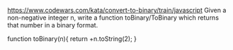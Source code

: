 https://www.codewars.com/kata/convert-to-binary/train/javascript
Given a non-negative integer n, write a function toBinary/ToBinary which returns that number in a binary format.

function toBinary(n){
  return +n.toString(2);
}